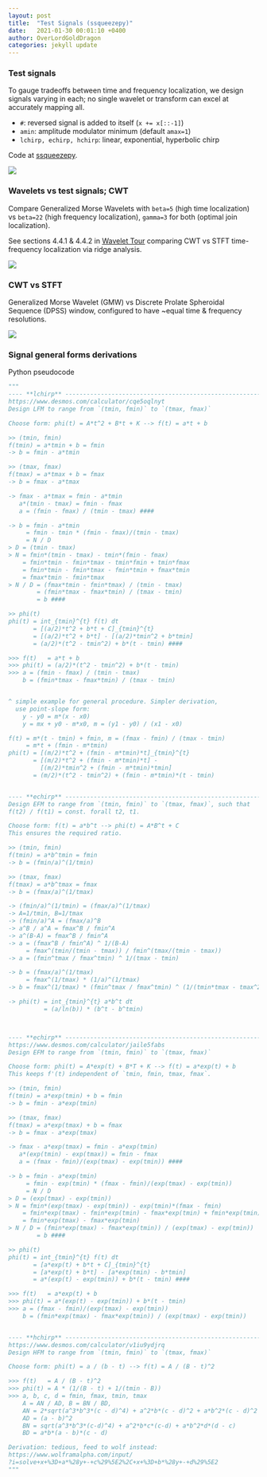```yaml
---
layout: post
title:  "Test Signals (ssqueezepy)"
date:   2021-01-30 00:01:10 +0400
author: OverLordGoldDragon
categories: jekyll update
---
```


### Test signals

To gauge tradeoffs between time and frequency localization, we design signals varying in each; no single
wavelet or transform can excel at accurately mapping all.

 - `#`: reversed signal is added to itself (`x += x[::-1]`)
 - `amin`: amplitude modulator minimum (default `amax=1`)
 - `lchirp, echirp, hchirp`: linear, exponential, hyperbolic chirp

Code at [ssqueezepy](https://github.com/OverLordGoldDragon/ssqueezepy/blob/master/examples/test_transforms.py).

<img src="https://user-images.githubusercontent.com/16495490/106623036-a51f0600-658d-11eb-91b9-e145d6e75f21.png">

### Wavelets vs test signals; CWT

Compare Generalized Morse Wavelets with `beta=5` (high time localization) vs `beta=22` (high frequency localization), `gamma=3` for both (optimal join localization).

See sections 4.4.1 & 4.4.2 in [Wavelet Tour](https://www.di.ens.fr/~mallat/papiers/WaveletTourChap1-2-3.pdf) comparing CWT vs STFT time-frequency localization via ridge analysis.

<img src="https://user-images.githubusercontent.com/16495490/106622975-959fbd00-658d-11eb-92d4-d5461dd9f5be.png">


### CWT vs STFT

Generalized Morse Wavelet (GMW) vs Discrete Prolate Spheroidal Sequence (DPSS) window, configured to have ~equal time & frequency resolutions.

<img src="https://user-images.githubusercontent.com/16495490/106622840-743ed100-658d-11eb-8302-dfdc5d845b68.png">

### Signal general forms derivations

Python pseudocode

```python
"""
---- **lchirp** --------------------------------------------------------------
https://www.desmos.com/calculator/cqe5oqlnyt
Design LFM to range from `(tmin, fmin)` to `(tmax, fmax)`

Choose form: phi(t) = A*t^2 + B*t + K --> f(t) = a*t + b

>> (tmin, fmin)
f(tmin) = a*tmin + b = fmin
-> b = fmin - a*tmin

>> (tmax, fmax)
f(tmax) = a*tmax + b = fmax
-> b = fmax - a*tmax

-> fmax - a*tmax = fmin - a*tmin
   a*(tmin - tmax) = fmin - fmax
   a = (fmin - fmax) / (tmin - tmax) ####

-> b = fmin - a*tmin
     = fmin - tmin * (fmin - fmax)/(tmin - tmax)
     = N / D
> D = (tmin - tmax)
> N = fmin*(tmin - tmax) - tmin*(fmin - fmax)
    = fmin*tmin - fmin*tmax - tmin*fmin + tmin*fmax
    = fmin*tmin - fmin*tmax - fmin*tmin + fmax*tmin
    = fmax*tmin - fmin*tmax
> N / D = (fmax*tmin - fmin*tmax) / (tmin - tmax)
        = (fmin*tmax - fmax*tmin) / (tmax - tmin)
        = b ####

>> phi(t)
phi(t) = int_{tmin}^{t} f(t) dt
       = [(a/2)*t^2 + b*t + C]_{tmin}^{t}
       = [(a/2)*t^2 + b*t] - [(a/2)*tmin^2 + b*tmin]
       = (a/2)*(t^2 - tmin^2) + b*(t - tmin) ####

>>> f(t)   = a*t + b
>>> phi(t) = (a/2)*(t^2 - tmin^2) + b*(t - tmin)
>>> a = (fmin - fmax) / (tmin - tmax)
    b = (fmin*tmax - fmax*tmin) / (tmax - tmin)


^ simple example for general procedure. Simpler derivation, 
  use point-slope form:
    y - y0 = m*(x - x0)
    y = mx + y0 - m*x0, m = (y1 - y0) / (x1 - x0)

f(t) = m*(t - tmin) + fmin, m = (fmax - fmin) / (tmax - tmin)
     = m*t + (fmin - m*tmin)
phi(t) = [(m/2)*t^2 + (fmin - m*tmin)*t]_{tmin}^{t}
       = [(m/2)*t^2 + (fmin - m*tmin)*t] -
         [(m/2)*tmin^2 + (fmin - m*tmin)*tmin]
       = (m/2)*(t^2 - tmin^2) + (fmin - m*tmin)*(t - tmin)


---- **echirp** --------------------------------------------------------------
Design EFM to range from `(tmin, fmin)` to `(tmax, fmax)`, such that 
f(t2) / f(t1) = const. forall t2, t1.

Choose form: f(t) = a*b^t --> phi(t) = A*B^t + C
This ensures the required ratio.

>> (tmin, fmin)
f(tmin) = a*b^tmin = fmin
-> b = (fmin/a)^(1/tmin)

>> (tmax, fmax)
f(tmax) = a*b^tmax = fmax
-> b = (fmax/a)^(1/tmax)

-> (fmin/a)^(1/tmin) = (fmax/a)^(1/tmax)
-> A=1/tmin, B=1/tmax
-> (fmin/a)^A = (fmax/a)^B
-> a^B / a^A = fmax^B / fmin^A
-> a^(B-A) = fmax^B / fmin^A
-> a = (fmax^B / fmin^A) ^ 1/(B-A)
     = fmax^(tmin/(tmin - tmax)) / fmin^(tmax/(tmin - tmax))
-> a = (fmin^tmax / fmax^tmin) ^ 1/(tmax - tmin)

-> b = (fmax/a)^(1/tmax)
     = fmax^(1/tmax) * (1/a)^(1/tmax)
-> b = fmax^(1/tmax) * (fmin^tmax / fmax^tmin) ^ (1/(tmin*tmax - tmax^2))

-> phi(t) = int_{tmin}^{t} a*b^t dt
          = (a/ln(b)) * (b^t - b^tmin)



---- **echirp** --------------------------------------------------------------
https://www.desmos.com/calculator/jaile5fabs
Design EFM to range from `(tmin, fmin)` to `(tmax, fmax)`

Choose form: phi(t) = A*exp(t) + B*T + K --> f(t) = a*exp(t) + b
This keeps f'(t) independent of `tmin, fmin, tmax, fmax`.

>> (tmin, fmin)
f(tmin) = a*exp(tmin) + b = fmin
-> b = fmin - a*exp(tmin)

>> (tmax, fmax)
f(tmax) = a*exp(tmax) + b = fmax
-> b = fmax - a*exp(tmax)

-> fmax - a*exp(tmax) = fmin - a*exp(tmin)
   a*(exp(tmin) - exp(tmax)) = fmin - fmax
   a = (fmax - fmin)/(exp(tmax) - exp(tmin)) ####

-> b = fmin - a*exp(tmin)
     = fmin - exp(tmin) * (fmax - fmin)/(exp(tmax) - exp(tmin))
     = N / D
> D = (exp(tmax) - exp(tmin))
> N = fmin*(exp(tmax) - exp(tmin)) - exp(tmin)*(fmax - fmin)
    = fmin*exp(tmax) - fmin*exp(tmin) - fmax*exp(tmin) + fmin*exp(tmin)
    = fmin*exp(tmax) - fmax*exp(tmin)
> N / D = (fmin*exp(tmax) - fmax*exp(tmin)) / (exp(tmax) - exp(tmin))
        = b ####

>> phi(t)
phi(t) = int_{tmin}^{t} f(t) dt
       = [a*exp(t) + b*t + C]_{tmin}^{t}
       = [a*exp(t) + b*t] - [a*exp(tmin) - b*tmin]
       = a*(exp(t) - exp(tmin)) + b*(t - tmin) ####

>>> f(t)   = a*exp(t) + b
>>> phi(t) = a*(exp(t) - exp(tmin)) + b*(t - tmin)
>>> a = (fmax - fmin)/(exp(tmax) - exp(tmin))
    b = (fmin*exp(tmax) - fmax*exp(tmin)) / (exp(tmax) - exp(tmin))


---- **hchirp** --------------------------------------------------------------
https://www.desmos.com/calculator/v1iu9ydjrq
Design HFM to range from `(tmin, fmin)` to `(tmax, fmax)`

Choose form: phi(t) = a / (b - t) --> f(t) = A / (B - t)^2

>>> f(t)   = A / (B - t)^2
>>> phi(t) = A * (1/(B - t) + 1/(tmin - B))
>>> a, b, c, d = fmin, fmax, tmin, tmax
    A = AN / AD, B = BN / BD,
    AN = 2*sqrt(a^3*b^3*(c - d)^4) + a^2*b*(c - d)^2 + a*b^2*(c - d)^2
    AD = (a - b)^2
    BN = sqrt(a^3*b^3*(c-d)^4) + a^2*b*c*(c-d) + a*b^2*d*(d - c)
    BD = a*b*(a - b)*(c - d)

Derivation: tedious, feed to wolf instead:
https://www.wolframalpha.com/input/
?i=solve+x+%3D+a*%28y+-+c%29%5E2%2C+x+%3D+b*%28y+-+d%29%5E2
"""
```
